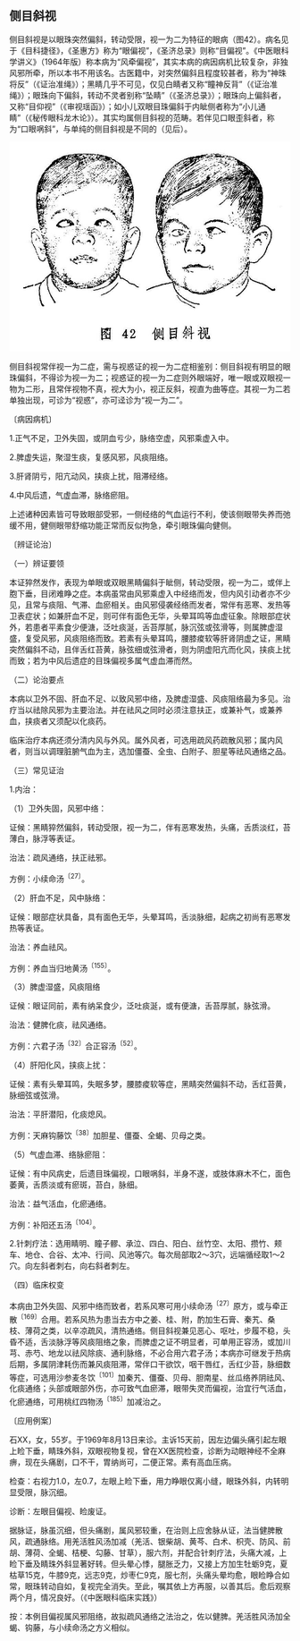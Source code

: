 ## 侧目斜视

侧目斜视是以眼珠突然偏斜，转动受限，视一为二为特征的眼病（图42）。病名见于《目科捷径》，《圣惠方》称为“眼偏视”，《圣济总录》则称“目偏视”。《中医眼科学讲义》（1964年版）称本病为“风牵偏视”，其实本病的病因病机比较复杂，非独风邪所牵，所以本书不用该名。古医籍中，对突然偏斜且程度较甚者，称为“神珠将反”（《证治准绳》）；黑睛几乎不可见，仅见白睛者又称“瞳神反背”（《证治准绳》）；眼珠向下偏斜，转动不灵者别称“坠睛”（《圣济总录》）；眼珠向上偏斜者，又称“目仰视”（《审视瑶函》）；如小儿双眼目珠偏斜于内眦侧者称为“小儿通睛”（《秘传眼科龙木论》）。其实均属侧目斜视的范畴。若伴见口眼歪斜者，称为“口眼㖞斜”，与单纯的侧目斜视是不同的（见后）。

![插图](./img/42.jpg)

侧目斜视常伴视一为二症，需与视惑证的视一为二症相鉴别：侧目斜视有明显的眼珠偏斜，不得诊为视一为二；视惑证的视一为二症则外眼端好，唯一眼或双眼视一物为二形，且常伴视物不真，视大为小，视正反斜，视直为曲等症。其视一为二若单独出现，可诊为“视惑”，亦可迳诊为“视一为二”。

〔病因病机〕

1.正气不足，卫外失固，或阴血亏少，脉络空虚，风邪乘虚入中。

2.脾虚失运，聚湿生痰，复感风邪，风痰阻络。

3.肝肾阴亏，阳亢动风，挟痰上扰，阻滞经络。

4.中风后遗，气虚血滞，脉络瘀阻。

上述诸种因素皆可导致眼部受邪，一侧经络的气血运行不利，使该侧眼带失养而弛缓不用，健侧眼带舒缩功能正常而反似拘急，牵引眼珠偏向健侧。

〔辨证论治〕

（一）辨证要领

本证猝然发作，表现为单眼或双眼黑睛偏斜于眦侧，转动受限，视一为二，或伴上胞下垂，目闭难睁之症。本病虽常由风邪乘虚入中经络而发，但内风引动者亦不少见，且常与痰阻、气滞、血瘀相关。由风邪侵袭经络而发者，常伴有恶寒、发热等卫表症状；如兼肝血不足，则可伴有面色无华，头晕耳鸣等血虚征象。除眼部症状外，若患者平素食少便溏，泛吐痰涎，舌苔厚腻，脉沉弦或弦滑等，则属脾虚湿盛，复受风邪，风痰阻络而致。若素有头晕耳鸣，腰膝痠软等肝肾阴虚之证，黑睛突然偏斜不动，且伴舌红苔黄，脉弦细或弦滑者，则为阴虚阳亢而化风，挟痰上扰而致；若为中风后遗症的目珠偏视多属气虚血滞而然。

（二）论治要点

本病以卫外不固、肝血不足、以致风邪中络，及脾虚湿盛、风痰阻络最为多见。治疗当以祛除风邪为主要治法。并在祛风之同时必须注意扶正，或兼补气，或兼养血，挟痰者又须配以化痰药。

临床治疗本病还须分清内风与外风。属外风者，可选用疏风药疏散风邪；属内风者，则当以调理脏腑气血为主，选加僵蚕、全虫、白附子、胆星等祛风通络之品。

（三）常见证治

1.内治：

（1）卫外失固，风邪中络：

证候：黑睛猝然偏斜，转动受限，视一为二，伴有恶寒发热，头痛，舌质淡红，苔薄白，脉浮等表证。

治法：疏风通络，扶正祛邪。

方例：小续命汤<sup>〔27〕</sup>。

（2）肝血不足，风中脉络：

证候：眼部症状具备，具有面色无华，头晕耳鸣，舌淡脉细，起病之初尚有恶寒发热等表证。

治法：养血祛风。

方例：养血当归地黄汤<sup>〔155〕</sup>。

（3）脾虚湿盛，风痰阻络

证候：眼证同前，素有纳呆食少，泛吐痰涎，或有便溏，舌苔厚腻，脉弦滑。

治法：健脾化痰，祛风通络。

方例：六君子汤<sup>〔32〕</sup>合正容汤<sup>〔52〕</sup>。

（4）肝阳化风，挟痰上扰：

证候：素有头晕耳鸣，失眠多梦，腰膝痠软等症，黑睛突然偏斜不动，舌红苔黄，脉细弦或弦滑。

治法：平肝潜阳，化痰熄风。

方例：天麻钩藤饮<sup>〔38〕</sup>加胆星、僵蚕、全蝎、贝母之类。

（5）气虚血滞、络脉瘀阻：

证候：有中风病史，后遗目珠偏视，口眼㖞斜，半身不遂，或肢体麻木不仁，面色萎黄，舌质淡或有瘀斑，苔白，脉细。

治法：益气活血，化瘀通络。

方例：补阳还五汤<sup>〔104〕</sup>。

2.针刺疗法：选用睛明、瞳子髎、承泣、四白、阳白、丝竹空、太阳、攒竹、颊车、地仓、合谷、太冲、行间、风池等穴。每次局部取2〜3穴，远端循经取1〜2穴。向左斜者刺右，向右斜者刺左。

（四）临床权变

本病由卫外失固、风邪中络而致者，若系风寒可用小续命汤<sup>〔27〕</sup>原方，或与牵正散<sup>〔169〕</sup>合用。若系风热为患当去方中之姜、桂、附，酌加生石膏、秦艽、桑枝、薄荷之类，以辛凉疏风，清热通络。侧目斜视兼见恶心、呕吐，步履不稳，头昏不适，舌淡脉浮等风痰阻络之象，而脾虚之证不明显者，可单用正容汤，或加川芎、赤芍、地龙以祛风除痰、通利脉络，不必合用六君子汤；本病亦可继发于热病后期，多属阴津耗伤而兼风痰阻滞，常伴口干欲饮，咽干唇红，舌红少苔，脉细数等症，可选用沙参麦冬饮<sup>〔101〕</sup>加秦艽、僵蚕、贝母、胆南星、丝瓜络养阴祛风、化痰通络；头部或眼部外伤，亦可致气血瘀滞，眼带失灵而偏视，治宜行气活血，化瘀通络，可用桃红四物汤<sup>〔185〕</sup>加减治之。

〔应用例案〕

石XX，女，55岁。于1969年8月13日来诊。主诉15天前，因左边偏头痛引起左眼上睑下垂，睛珠外斜，双眼视物复视，曾在XX医院检查，诊断为动眼神经不全麻痹，现在头痛剧，口不干，胃纳尚可，二便正常。素有高血压病。

检查：右视力1.0，左0.7，左眼上睑下垂，用力睁眼仅离小缝，眼珠外斜，内转明显受限，脉沉细。

诊断：左眼目偏视、睑废证。

据脉证，脉虽沉细，但头痛剧，属风邪较重，在治则上应舍脉从证，法当健脾散风，疏通脉络。用羌活胜风汤加减（羌活、银柴胡、黄芩、白术、枳壳、防风、前胡、薄荷、全蝎、桔梗、勾藤、甘草），服六剂，并配合针刺疗法，头痛大减，上睑下垂及睛珠外斜显著好转。但头晕心悸，腿胀乏力，又接上方加生牡蛎9克，夏枯草15克，牛膝9克，远志9克，炒枣仁9克，服七剂，头痛头晕均愈，眼睑睁合如常，眼珠转动自如，复视完全消失。至此，嘱其依上方再服，以善其后。愈后观察两个月，情况良好。（《中医眼科临床实践》）

按：本例目偏视属风邪阻络，故拟疏风通络之法治之，佐以健脾。羌活胜风汤加全蝎、钩藤，与小续命汤之方义相似。
